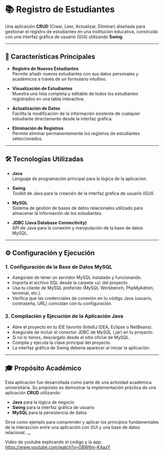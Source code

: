 # 📚 Registro de Estudiantes

Una aplicación **CRUD** (Crear, Leer, Actualizar, Eliminar) diseñada para gestionar el registro de estudiantes en una institución educativa, construida con una interfaz gráfica de usuario (GUI) utilizando **Swing**.

---

## 🚀 Características Principales

- **Registro de Nuevos Estudiantes**  
  Permite añadir nuevos estudiantes con sus datos personales y académicos a través de un formulario intuitivo.

- **Visualización de Estudiantes**  
  Muestra una lista completa y editable de todos los estudiantes registrados en una tabla interactiva.

- **Actualización de Datos**  
  Facilita la modificación de la información existente de cualquier estudiante directamente desde la interfaz gráfica.

- **Eliminación de Registros**  
  Permite eliminar permanentemente los registros de estudiantes seleccionados.

---

## 🛠️ Tecnologías Utilizadas

- **Java**  
  Lenguaje de programación principal para la lógica de la aplicación.

- **Swing**  
  Toolkit de Java para la creación de la interfaz gráfica de usuario (GUI).

- **MySQL**  
  Sistema de gestión de bases de datos relacionales utilizado para almacenar la información de los estudiantes.

- **JDBC (Java Database Connectivity)**  
  API de Java para la conexión y manipulación de la base de datos MySQL.

---

## ⚙️ Configuración y Ejecución

### 1. Configuración de la Base de Datos MySQL

- Asegúrate de tener un servidor MySQL instalado y funcionando.
- Importa el archivo SQL desde la carpeta `sql` del proyecto.
- Usa tu cliente de MySQL preferido (MySQL Workbench, PhpMyAdmin, terminal, etc.).
- Verifica que las credenciales de conexión en tu código Java (usuario, contraseña, URL) coincidan con tu configuración.

### 2. Compilación y Ejecución de la Aplicación Java

- Abre el proyecto en tu IDE favorito (IntelliJ IDEA, Eclipse o NetBeans).
- Asegúrate de incluir el conector JDBC de MySQL (.jar) en tu proyecto.
- Si no lo tienes, descárgalo desde el sitio oficial de MySQL.
- Compila y ejecuta la clase principal del proyecto.
- La interfaz gráfica de Swing debería aparecer al iniciar la aplicación.

---

## 🎓 Propósito Académico

Esta aplicación fue desarrollada como parte de una actividad académica universitaria. Su propósito es demostrar la implementación práctica de una aplicación **CRUD** utilizando:

- **Java** para la lógica de negocio  
- **Swing** para la interfaz gráfica de usuario  
- **MySQL** para la persistencia de datos  

Sirve como ejemplo para comprender y aplicar los principios fundamentales de la interacción entre una aplicación con GUI y una base de datos relacional.
__

Video de youtube explicando el codigo y la app: https://www.youtube.com/watch?v=GBW6m-K4azY

